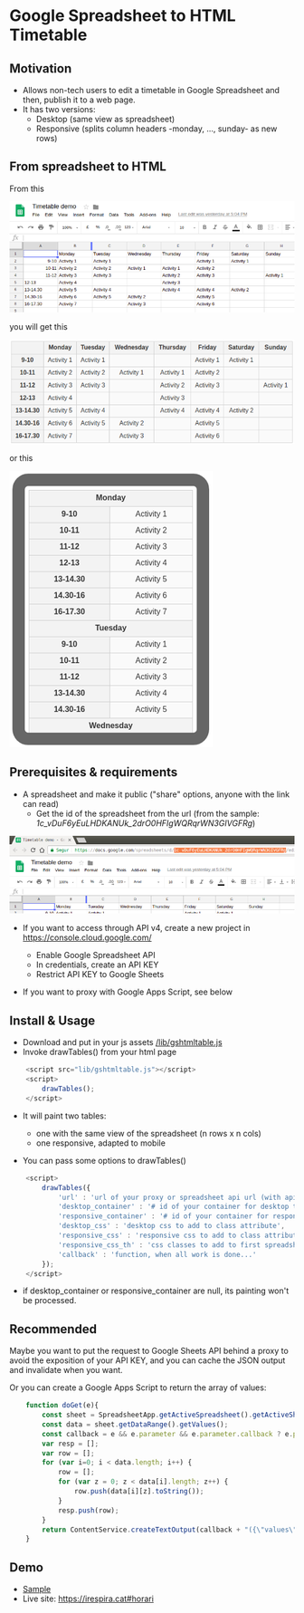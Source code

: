 # Google Spreadsheet to HTML Timetable 

## Motivation

* Allows non-tech users to edit a timetable in Google Spreadsheet and then, publish it to a web page.
* It has two versions:
	* Desktop (same view as spreadsheet)
	* Responsive (splits column headers -monday, ..., sunday- as new rows)

## From spreadsheet to HTML

From this

![spreadsheet id](samples/images/spreadsheet-table.png)

you will get this

![table view](samples/images/table-view.png)

or this

![responsive view](samples/images/responsive-view.png)


## Prerequisites & requirements

* A spreadsheet and make it public ("share" options, anyone with the link can read)
	* Get the id of the spreadsheet from the url (from the sample: _1c_vDuF6yEuLHDKANUk_2drO0HFIgWQRqrWN3GIVGFRg_)

![spreadsheet id](samples/images/spreadsheet-url-id.png)


* If you want to access through API v4, create a new project in https://console.cloud.google.com/
	* Enable Google Spreadsheet API
	* In credentials, create an API KEY
	* Restrict API KEY to Google Sheets

* If you want to proxy with Google Apps Script, see below

## Install & Usage

* Download and put in your js assets [/lib/gshtmltable.js](/lib/gshtmltable.js)
* Invoke drawTables() from your html page

```javascript
	<script src="lib/gshtmltable.js"></script>
	<script>
		drawTables();
	</script>
```

* It will paint two tables:
	* one with the same view of the spreadsheet (n rows x n cols)
	* one responsive, adapted to mobile

* You can pass some options to drawTables()

```javascript
	<script>
		drawTables({
			'url' : 'url of your proxy or spreadsheet api url (with api key, ...)',
			'desktop_container' : '# id of your container for desktop table, with "#" or ".", default "body"',
			'responsive_container' : '# id of your container for responsive table, with "#" or ".", default "body"',
			'desktop_css' : 'desktop css to add to class attribute',
			'responsive_css' : 'responsive css to add to class attribute',
			'responsive_css_th' : 'css classes to add to first spreadsheet row columns',
			'callback' : 'function, when all work is done...'
		});
	</script>
```

* if desktop_container or responsive_container are null, its painting won't be processed.

## Recommended

Maybe you want to put the request to Google Sheets API behind a proxy to avoid the exposition of your API KEY, and you can cache the JSON output and invalidate when you want.

Or you can create a Google Apps Script to return the array of values:

```javascript
	function doGet(e){
		const sheet = SpreadsheetApp.getActiveSpreadsheet().getActiveSheet();
		const data = sheet.getDataRange().getValues();
		const callback = e && e.parameter && e.parameter.callback ? e.parameter.callback : "f";
		var resp = [];
		var row = [];
		for (var i=0; i < data.length; i++) {
			row = [];
			for (var z = 0; z < data[i].length; z++) {
				row.push(data[i][z].toString());
			}
			resp.push(row);
		}
		return ContentService.createTextOutput(callback + "({\"values\":" + JSON.stringify(resp) + "})").setMimeType(ContentService.MimeType.JAVASCRIPT);
	}
```

## Demo
	
* [Sample](https://rawcdn.githack.com/davidayalas/gspreadsheet-html-timetable/1b36fd4bd0558addfa4039350f26ae004bfd04c0/samples/index.html)
* Live site: https://irespira.cat#horari
	

